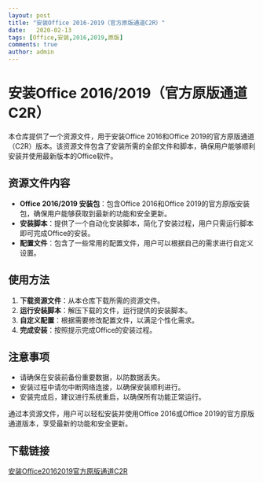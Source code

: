 ```yaml
---
layout: post
title: "安装Office 2016-2019（官方原版通道C2R）"
date:   2020-02-13
tags: [Office,安装,2016,2019,原版]
comments: true
author: admin
---
```

# 安装Office 2016/2019（官方原版通道C2R）

本仓库提供了一个资源文件，用于安装Office 2016和Office 2019的官方原版通道（C2R）版本。该资源文件包含了安装所需的全部文件和脚本，确保用户能够顺利安装并使用最新版本的Office软件。

## 资源文件内容

- **Office 2016/2019 安装包**：包含Office 2016和Office 2019的官方原版安装包，确保用户能够获取到最新的功能和安全更新。
- **安装脚本**：提供了一个自动化安装脚本，简化了安装过程，用户只需运行脚本即可完成Office的安装。
- **配置文件**：包含了一些常用的配置文件，用户可以根据自己的需求进行自定义设置。

## 使用方法

1. **下载资源文件**：从本仓库下载所需的资源文件。
2. **运行安装脚本**：解压下载的文件，运行提供的安装脚本。
3. **自定义配置**：根据需要修改配置文件，以满足个性化需求。
4. **完成安装**：按照提示完成Office的安装过程。

## 注意事项

- 请确保在安装前备份重要数据，以防数据丢失。
- 安装过程中请勿中断网络连接，以确保安装顺利进行。
- 安装完成后，建议进行系统重启，以确保所有功能正常运行。

通过本资源文件，用户可以轻松安装并使用Office 2016或Office 2019的官方原版通道版本，享受最新的功能和安全更新。

## 下载链接

[安装Office20162019官方原版通道C2R](https://pan.quark.cn/s/66e7cb00fb41)